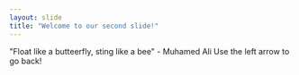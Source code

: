 ```yaml
---
layout: slide
title: "Welcome to our second slide!"
---
```

"Float like a butteerfly, sting like a bee" - Muhamed Ali
Use the left arrow to go back!
